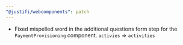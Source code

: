 ```yaml
---
"@justifi/webcomponents": patch
---
```


- Fixed mispelled word in the additional questions form step for the `PaymentProvisioning` component. `activies` => `activities`
